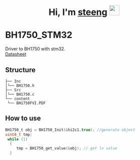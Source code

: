 <h1 align="center">Hi, I'm <a href="https://github.com/st33ng" target="_blank">steeng</a> 
<img src="https://github.com/blackcater/blackcater/raw/main/images/Hi.gif" height="32"/></h1>

# BH1750_STM32
Driver to BH1750 with stm32.<br>
[Datasheet](http://hs5ve2.ttu.cc)
## Structure
    ├── Inc
    │└── BH1750.h
    ├── Src
    │└── BH1750.c
    └── content
     └── BH1750FVI.PDF
## How to use
```c
BH1750_t obj = BH1750_Init(&hi2c1,true); //generate object
uint8_t tmp;
 while (1)
  {
     tmp = BH1750_get_value(&obj); // get lx value
  }
```
